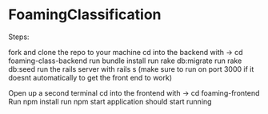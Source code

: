 # FoamingClassification

Steps:

fork and clone the repo to your machine
cd into the backend with -> cd foaming-class-backend
run bundle install
run rake db:migrate
run rake db:seed
run the rails server with rails s
(make sure to run on port 3000 if it doesnt automatically to get the front end to work)


Open up a second terminal
cd into the frontend with -> cd foaming-frontend
Run npm install
run npm start
application should start running
